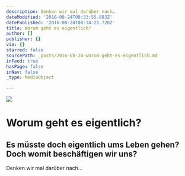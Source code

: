 ```yaml
---
description: Denken wir mal darüber nach…
dateModified: '2016-08-24T08:33:55.883Z'
datePublished: '2016-08-24T08:34:21.720Z'
title: Worum geht es eigentlich?
author: []
publisher: {}
via: {}
starred: false
sourcePath: _posts/2016-08-24-worum-geht-es-eigentlich.md
inFeed: true
hasPage: false
inNav: false
_type: MediaObject

---
```

![](https://the-grid-user-content.s3-us-west-2.amazonaws.com/9fa3a4bf-46d5-4cc4-822a-4fd26b690871.jpg)

# Worum geht es eigentlich?

## Es müsste doch eigentlich ums Leben gehen? Doch womit beschäftigen wir uns?

Denken wir mal darüber nach...
